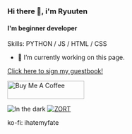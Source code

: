 ### Hi there 👋, i'm Ryuuten
#### I'm beginner developer

Skills: PYTHON / JS / HTML / CSS

- 🔭 I’m currently working on this page.

<p align="center">
  <a href="https://gist.github.com/7a5dfddf7ddd2ea846f6ff7414ef5ed3.git">
    <p></p> Click here to sign my guestbook!
  </a>
</p>

<a href="https://www.buymeacoffee.com/ryuuten" target="_blank"><img src="https://cdn.buymeacoffee.com/buttons/default-orange.png" alt="Buy Me A Coffee" height="41" width="174"></a>

![In the dark](https://spotify-recently-played-readme.vercel.app/api?user=j09nz6beges7whgyuamn5bnru)   [![ZORT](https://lanyard.cnrad.dev/api/921438773743591465)](https://discord.com/users/921438773743591465)

ko-fi: ihatemyfate
